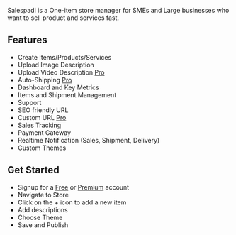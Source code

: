 Salespadi is a One-item store manager for SMEs and Large businesses who want to sell product and services fast.

## Features

* Create Items/Products/Services
* Upload Image Description
* Upload Video Description [Pro]()
* Auto-Shipping [Pro]()
* Dashboard and Key Metrics
* Items and Shipment Management
* Support
* SEO friendly URL
* Custom URL [Pro]()
* Sales Tracking
* Payment Gateway
* Realtime Notification (Sales, Shipment, Delivery)
* Custom Themes

## Get Started

* Signup for a [Free]() or [Premium]() account
* Navigate to Store 
* Click on the + icon to add a new item
* Add descriptions
* Choose Theme
* Save and Publish